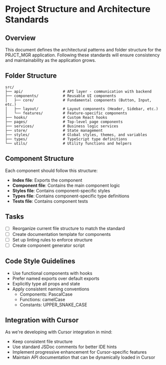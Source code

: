 # Project Structure and Architecture Standards

## Overview

This document defines the architectural patterns and folder structure for the PRJCT_MGR application. Following these standards will ensure consistency and maintainability as the application grows.

## Folder Structure

```
src/
├── api/                  # API layer - communication with backend
├── components/           # Reusable UI components
│   ├── core/             # Fundamental components (Button, Input, etc.)
│   ├── layout/           # Layout components (Header, Sidebar, etc.)
│   └── features/         # Feature-specific components
├── hooks/                # Custom React hooks
├── pages/                # Top-level page components
├── services/             # Business logic services
├── store/                # State management
├── styles/               # Global styles, themes, and variables
├── types/                # TypeScript type definitions
└── utils/                # Utility functions and helpers
```

## Component Structure

Each component should follow this structure:

- **Index file**: Exports the component
- **Component file**: Contains the main component logic
- **Styles file**: Contains component-specific styles
- **Types file**: Contains component-specific type definitions
- **Tests file**: Contains component tests

## Tasks

- [ ] Reorganize current file structure to match the standard
- [ ] Create documentation template for components
- [ ] Set up linting rules to enforce structure
- [ ] Create component generator script

## Code Style Guidelines

- Use functional components with hooks
- Prefer named exports over default exports
- Explicitly type all props and state
- Apply consistent naming conventions
  - Components: PascalCase
  - Functions: camelCase
  - Constants: UPPER_SNAKE_CASE

## Integration with Cursor

As we're developing with Cursor integration in mind:

- Keep consistent file structure
- Use standard JSDoc comments for better IDE hints
- Implement progressive enhancement for Cursor-specific features
- Maintain API documentation that can be dynamically loaded in Cursor 
